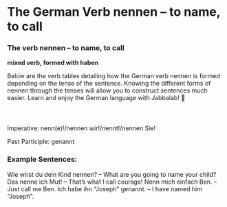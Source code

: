 # The German Verb nennen – to name, to call

[](http://www.jabbalab.com/blog/wp-content/uploads/2013/09/nennen.jpg)

### The verb nennen – to name, to call

**mixed verb, formed with haben**

Below are the verb tables detailing how the German verb nennen is formed depending on the tense of the sentence. Knowing the different forms of nennen through the tenses will allow you to construct sentences much easier. Learn and enjoy the German language with Jabbalab! 🙂

### 


 

Imperative: nenn(e)!/nennen wir!/nennt!/nennen Sie!

Past Participle: genannt

### Example Sentences:

Wie wirst du dein Kind nennen? – What are you going to name your child?
Das nenne ich Mut!             – That’s what I call courage!
Nenn mich einfach Ben.         – Just call me Ben.
Ich habe ihn “Joseph” genannt. – I have named him “Joseph”.   
